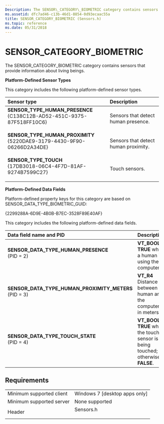 ```yaml
---
Description: The SENSOR\_CATEGORY\_BIOMETRIC category contains sensors that provide information about living beings.
ms.assetid: dfc7ad46-c13b-46d1-8854-0d93ecaac55a
title: SENSOR_CATEGORY_BIOMETRIC (Sensors.h)
ms.topic: reference
ms.date: 05/31/2018
---
```


# SENSOR\_CATEGORY\_BIOMETRIC

The SENSOR\_CATEGORY\_BIOMETRIC category contains sensors that provide information about living beings.

**Platform-Defined Sensor Types**

This category includes the following platform-defined sensor types.



| Sensor type                                                                                                                                                                                                                                                                                           | Description                                     |
|:------------------------------------------------------------------------------------------------------------------------------------------------------------------------------------------------------------------------------------------------------------------------------------------------------|:------------------------------------------------|
| <span id="SENSOR_TYPE_HUMAN_PRESENCE"></span><span id="sensor_type_human_presence"></span><dl> <dt>**SENSOR\_TYPE\_HUMAN\_PRESENCE**</dt> <dt>{C138C12B-AD52-451C-9375-87F518FF10C6}</dt> </dl>    | Sensors that detect human presence.<br/>  |
| <span id="SENSOR_TYPE_HUMAN_PROXIMITY"></span><span id="sensor_type_human_proximity"></span><dl> <dt>**SENSOR\_TYPE\_HUMAN\_PROXIMITY**</dt> <dt>{5220DAE9-3179-4430-9F90-06266D2A34DE}</dt> </dl> | Sensors that detect human proximity.<br/> |
| <span id="SENSOR_TYPE_TOUCH"></span><span id="sensor_type_touch"></span><dl> <dt>**SENSOR\_TYPE\_TOUCH**</dt> <dt>{17DB3018-06C4-4F7D-81AF-9274B7599C27}</dt> </dl>                                | Touch sensors.<br/>                       |



**Platform-Defined Data Fields**

Platform-defined property keys for this category are based on SENSOR\_DATA\_TYPE\_BIOMETRIC\_GUID:

{2299288A-6D9E-4B0B-B7EC-3528F89E40AF}

This category includes the following platform-defined data fields.



| Data field name and PID                                                                                                                                                                                                                                                                                         | Description                                                                                               |
|:----------------------------------------------------------------------------------------------------------------------------------------------------------------------------------------------------------------------------------------------------------------------------------------------------------------|:----------------------------------------------------------------------------------------------------------|
| <span id="SENSOR_DATA_TYPE_HUMAN_PRESENCE"></span><span id="sensor_data_type_human_presence"></span><dl> <dt>**SENSOR\_DATA\_TYPE\_HUMAN\_PRESENCE**</dt> <dt>(PID = 2) </dt> </dl>                          | **VT\_BOOL**<br/> **TRUE** when a human is using the computer.<br/>                           |
| <span id="SENSOR_DATA_TYPE_HUMAN_PROXIMITY_METERS"></span><span id="sensor_data_type_human_proximity_meters"></span><dl> <dt>**SENSOR\_DATA\_TYPE\_HUMAN\_PROXIMITY\_METERS**</dt> <dt>(PID = 3) </dt> </dl> | **VT\_R4**<br/> Distance between a human and the computer, in meters.<br/>                    |
| <span id="SENSOR_DATA_TYPE_TOUCH_STATE"></span><span id="sensor_data_type_touch_state"></span><dl> <dt>**SENSOR\_DATA\_TYPE\_TOUCH\_STATE**</dt> <dt>(PID = 4) </dt> </dl>                                   | **VT\_BOOL**<br/> **TRUE** when the touch sensor is being touched; otherwise, **FALSE**.<br/> |



## Requirements



|                                     |                                                                                      |
|-------------------------------------|--------------------------------------------------------------------------------------|
| Minimum supported client<br/> | Windows 7 \[desktop apps only\]<br/>                                           |
| Minimum supported server<br/> | None supported<br/>                                                            |
| Header<br/>                   | <dl> <dt>Sensors.h</dt> </dl> |



 

 





